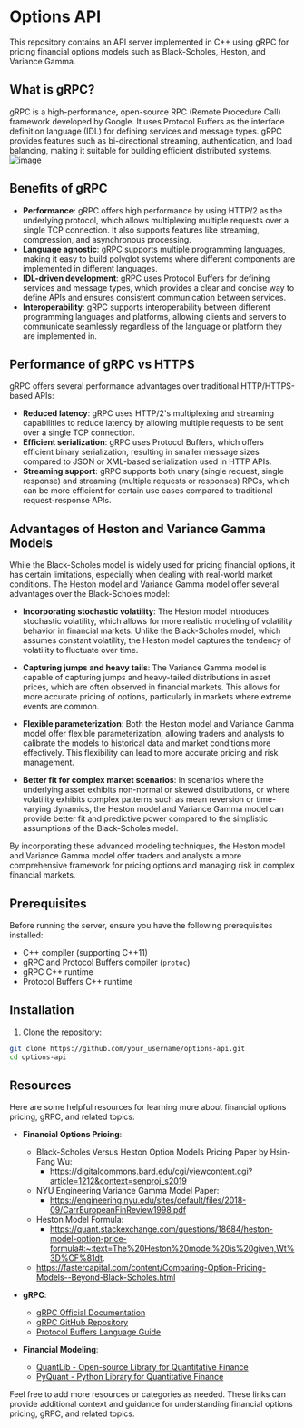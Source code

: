 # Options API

This repository contains an API server implemented in C++ using gRPC for pricing financial options models such as Black-Scholes, Heston, and Variance Gamma.

## What is gRPC?

gRPC is a high-performance, open-source RPC (Remote Procedure Call) framework developed by Google. It uses Protocol Buffers as the interface definition language (IDL) for defining services and message types. gRPC provides features such as bi-directional streaming, authentication, and load balancing, making it suitable for building efficient distributed systems.
![image](https://github.com/sammykao/Options-Pricing-API/assets/123334119/51a4024e-ce0f-4f0a-b2a2-b1d21d3a71b5)


## Benefits of gRPC

- **Performance**: gRPC offers high performance by using HTTP/2 as the underlying protocol, which allows multiplexing multiple requests over a single TCP connection. It also supports features like streaming, compression, and asynchronous processing.
- **Language agnostic**: gRPC supports multiple programming languages, making it easy to build polyglot systems where different components are implemented in different languages.
- **IDL-driven development**: gRPC uses Protocol Buffers for defining services and message types, which provides a clear and concise way to define APIs and ensures consistent communication between services.
- **Interoperability**: gRPC supports interoperability between different programming languages and platforms, allowing clients and servers to communicate seamlessly regardless of the language or platform they are implemented in.

## Performance of gRPC vs HTTPS

gRPC offers several performance advantages over traditional HTTP/HTTPS-based APIs:

- **Reduced latency**: gRPC uses HTTP/2's multiplexing and streaming capabilities to reduce latency by allowing multiple requests to be sent over a single TCP connection.
- **Efficient serialization**: gRPC uses Protocol Buffers, which offers efficient binary serialization, resulting in smaller message sizes compared to JSON or XML-based serialization used in HTTP APIs.
- **Streaming support**: gRPC supports both unary (single request, single response) and streaming (multiple requests or responses) RPCs, which can be more efficient for certain use cases compared to traditional request-response APIs.

## Advantages of Heston and Variance Gamma Models

While the Black-Scholes model is widely used for pricing financial options, it has certain limitations, especially when dealing with real-world market conditions. The Heston model and Variance Gamma model offer several advantages over the Black-Scholes model:

- **Incorporating stochastic volatility**: The Heston model introduces stochastic volatility, which allows for more realistic modeling of volatility behavior in financial markets. Unlike the Black-Scholes model, which assumes constant volatility, the Heston model captures the tendency of volatility to fluctuate over time.
  
- **Capturing jumps and heavy tails**: The Variance Gamma model is capable of capturing jumps and heavy-tailed distributions in asset prices, which are often observed in financial markets. This allows for more accurate pricing of options, particularly in markets where extreme events are common.

- **Flexible parameterization**: Both the Heston model and Variance Gamma model offer flexible parameterization, allowing traders and analysts to calibrate the models to historical data and market conditions more effectively. This flexibility can lead to more accurate pricing and risk management.

- **Better fit for complex market scenarios**: In scenarios where the underlying asset exhibits non-normal or skewed distributions, or where volatility exhibits complex patterns such as mean reversion or time-varying dynamics, the Heston model and Variance Gamma model can provide better fit and predictive power compared to the simplistic assumptions of the Black-Scholes model.

By incorporating these advanced modeling techniques, the Heston model and Variance Gamma model offer traders and analysts a more comprehensive framework for pricing options and managing risk in complex financial markets.

## Prerequisites

Before running the server, ensure you have the following prerequisites installed:

- C++ compiler (supporting C++11)
- gRPC and Protocol Buffers compiler (`protoc`)
- gRPC C++ runtime
- Protocol Buffers C++ runtime

## Installation

1. Clone the repository:

```bash
git clone https://github.com/your_username/options-api.git
cd options-api
```

## Resources

Here are some helpful resources for learning more about financial options pricing, gRPC, and related topics:

- **Financial Options Pricing**:
  - Black-Scholes Versus Heston Option Models Pricing Paper by Hsin-Fang Wu:
      - https://digitalcommons.bard.edu/cgi/viewcontent.cgi?article=1212&context=senproj_s2019
  - NYU Engineering Variance Gamma Model Paper:
      - https://engineering.nyu.edu/sites/default/files/2018-09/CarrEuropeanFinReview1998.pdf
  - Heston Model Formula:
      - https://quant.stackexchange.com/questions/18684/heston-model-option-price-formula#:~:text=The%20Heston%20model%20is%20given,Wt%3D%CF%81dt.
  - https://fastercapital.com/content/Comparing-Option-Pricing-Models--Beyond-Black-Scholes.html

- **gRPC**:
  - [gRPC Official Documentation](https://grpc.io/docs/)
  - [gRPC GitHub Repository](https://github.com/grpc/grpc)
  - [Protocol Buffers Language Guide](https://developers.google.com/protocol-buffers/docs/proto3)

- **Financial Modeling**:
  - [QuantLib - Open-source Library for Quantitative Finance](https://www.quantlib.org/)
  - [PyQuant - Python Library for Quantitative Finance](https://github.com/ranaroussi/pyquant)


Feel free to add more resources or categories as needed. These links can provide additional context and guidance for understanding financial options pricing, gRPC, and related topics.

